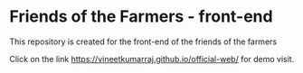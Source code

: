 # Friends of the Farmers - front-end
This repository is created for the front-end of the friends of the farmers

Click on the link https://vineetkumarraj.github.io/official-web/ for demo visit.
